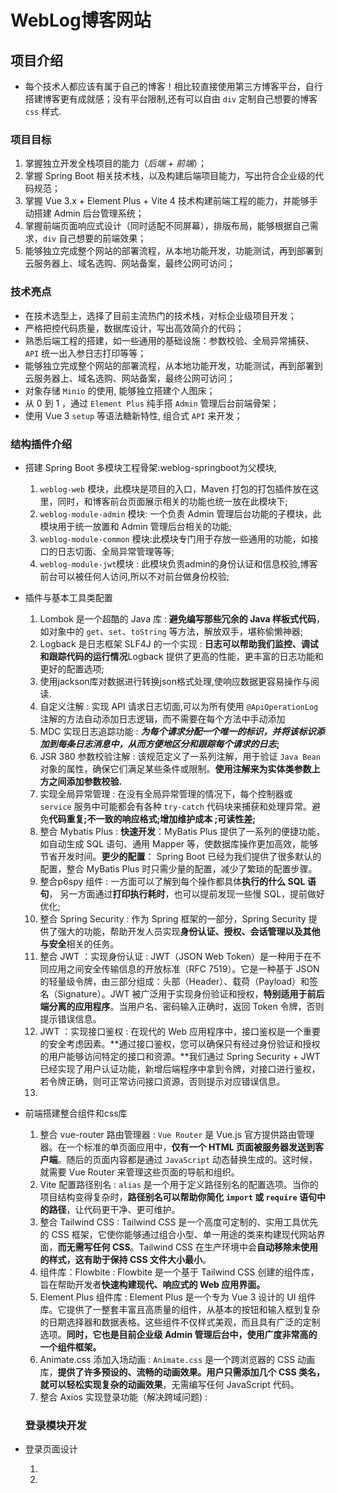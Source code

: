 # WebLog博客网站

## 项目介绍

-   每个技术人都应该有属于自己的博客！相比较直接使用第三方博客平台，自行搭建博客更有成就感；没有平台限制,还有可以自由 `div` 定制自己想要的博客 `css` 样式.

### 项目目标

1. 掌握独立开发全栈项目的能力（*后端 + 前端*）；
2. 掌握 Spring Boot 相关技术栈，以及构建后端项目能力，写出符合企业级的代码规范；
3. 掌握 Vue 3.x + Element Plus + Vite 4 技术构建前端工程的能力，并能够手动搭建 Admin 后台管理系统；
4. 掌握前端页面响应式设计（同时适配不同屏幕），排版布局，能够根据自己需求，`div` 自己想要的前端效果；
5. 能够独立完成整个网站的部署流程，从本地功能开发，功能测试，再到部署到云服务器上、域名选购、网站备案，最终公网可访问；

### 技术亮点

- 在技术选型上，选择了目前主流热门的技术栈，对标企业级项目开发；
- 严格把控代码质量，数据库设计，写出高效简介的代码；
- 熟悉后端工程的搭建，如一些通用的基础设施：参数校验、全局异常捕获、`API` 统一出入参日志打印等等；
- 能够独立完成整个网站的部署流程，从本地功能开发，功能测试，再到部署到云服务器上、域名选购、网站备案，最终公网可访问；
- 对象存储 `Minio` 的使用, 能够独立搭建个人图床；
- 从 0 到 1 ，通过 `Element Plus` 纯手搭 `Admin` 管理后台前端骨架；
- 使用 Vue 3 `setup` 等语法糖新特性, 组合式 `API` 来开发；

### 结构插件介绍

- 搭建 Spring Boot 多模块工程骨架:weblog-springboot为父模块,
  1. `weblog-web` 模块，此模块是项目的入口，Maven 打包的打包插件放在这里，同时，和博客前台页面展示相关的功能也统一放在此模块下;
  2. `weblog-module-admin` 模块: 一个负责 Admin 管理后台功能的子模块，此模块用于统一放置和 Admin 管理后台相关的功能;
  3. `weblog-module-common` 模块:此模块专门用于存放一些通用的功能，如接口的日志切面、全局异常管理等等;
  4. `weblog-module-jwt`模块 : 此模块负责admin的身份认证和信息校验,博客前台可以被任何人访问,所以不对前台做身份校验;
  
- 插件与基本工具类配置
  1. Lombok 是一个超酷的 Java 库 : **避免编写那些冗余的 Java 样板式代码**，如对象中的 `get`、`set`、`toString` 等方法，解放双手，堪称偷懒神器;
  2. Logback 是日志框架 SLF4J 的一个实现 : **日志可以帮助我们监控、调试和跟踪代码的运行情况**Logback 提供了更高的性能，更丰富的日志功能和更好的配置选项;
  3. 使用jackson库对数据进行转换json格式处理,使响应数据更容易操作与阅读.
  4. 自定义注解 : 实现 API 请求日志切面,可以为所有使用 `@ApiOperationLog` 注解的方法自动添加日志逻辑，而不需要在每个方法中手动添加
  5. MDC 实现日志追踪功能 : ***为每个请求分配一个唯一的标识，并将该标识添加到每条日志消息中，从而方便地区分和跟踪每个请求的日志*;**
  6. JSR 380 参数校验注解 : 该规范定义了一系列注解，用于验证 `Java Bean` 对象的属性，确保它们满足某些条件或限制。**使用注解来为实体类参数上方之间添加参数校验.**
  7. 实现全局异常管理 : 在没有全局异常管理的情况下，每个控制器或 `service` 服务中可能都会有各种 `try-catch` 代码块来捕获和处理异常。避免**代码重复;不一致的响应格式;增加维护成本 ;可读性差;**
  8. 整合 Mybatis Plus : **快速开发**：MyBatis Plus 提供了一系列的便捷功能，如自动生成 SQL 语句、通用 Mapper 等，使数据库操作更加高效，能够节省开发时间。**更少的配置**： Spring Boot 已经为我们提供了很多默认的配置，整合 MyBatis Plus 时只需少量的配置，减少了繁琐的配置步骤。
  9. 整合p6spy 组件 : 一方面可以了解到每个操作都具体**执行的什么 SQL 语句**， 另一方面通过**打印执行耗时**，也可以提前发现一些慢 SQL，提前做好优化;
  10. 整合 Spring Security : 作为 Spring 框架的一部分，Spring Security 提供了强大的功能，帮助开发人员实现**身份认证、授权、会话管理以及其他与安全**相关的任务。
  11. 整合 JWT ：实现身份认证 : JWT（JSON Web Token）是一种用于在不同应用之间安全传输信息的开放标准（RFC 7519）。它是一种基于 JSON 的轻量级令牌，由三部分组成：头部（Header）、载荷（Payload）和签名（Signature）。JWT 被广泛用于实现身份验证和授权，**特别适用于前后端分离的应用程序**。当用户名、密码输入正确时，返回 Token 令牌，否则提示错误信息。
  12. JWT ：实现接口鉴权 : 在现代的 Web 应用程序中，接口鉴权是一个重要的安全考虑因素。**通过接口鉴权，您可以确保只有经过身份验证和授权的用户能够访问特定的接口和资源。**我们通过 Spring Security + JWT 已经实现了用户认证功能，新增后端程序中拿到令牌，对接口进行鉴权，若令牌正确，则可正常访问接口资源，否则提示对应错误信息。
  13. 
  
- 前端搭建整合组件和css库

  1. 整合 vue-router 路由管理器 :  `Vue Router` 是 Vue.js 官方提供路由管理器。在一个标准的单页面应用中，**仅有一个 HTML 页面被服务器发送到客户端**。随后的页面内容都是通过 `JavaScript` 动态替换生成的。这时候，就需要 Vue Router 来管理这些页面的导航和组织。
  2. Vite 配置路径别名 : `alias` 是一个用于定义路径别名的配置选项。当你的项目结构变得复杂时，**路径别名可以帮助你简化 `import` 或 `require` 语句中的路径**，让代码更干净、更可维护。
  3. 整合 Tailwind CSS : Tailwind CSS 是一个高度可定制的、实用工具优先的 CSS 框架，它使你能够通过组合小型、单一用途的类来构建现代网站界面，**而无需写任何 CSS**。Tailwind CSS 在生产环境中会**自动移除未使用的样式，这有助于保持 CSS 文件大小最小**。
  4. 组件库：Flowbite : Flowbite 是一个基于 Tailwind CSS 创建的组件库，旨在帮助开发者**快速构建现代、响应式的 Web 应用界面。**
  5. Element Plus 组件库 : Element Plus 是一个专为 Vue 3 设计的 UI 组件库。它提供了一整套丰富且高质量的组件，从基本的按钮和输入框到复杂的日期选择器和数据表格。这些组件不仅样式美观，而且具有广泛的定制选项。**同时，它也是目前企业级 Admin 管理后台中，使用广度非常高的一个组件框架。**
  6. Animate.css 添加入场动画 : `Animate.css` 是一个跨浏览器的 CSS 动画库，**提供了许多预设的、流畅的动画效果。用户只需添加几个 CSS 类名，就可以轻松实现复杂的动画效果**，无需编写任何 JavaScript 代码。
  7. 整合 Axios 实现登录功能（解决跨域问题) : 

  ### 登录模块开发

- 登录页面设计

  1. 
  2. 
